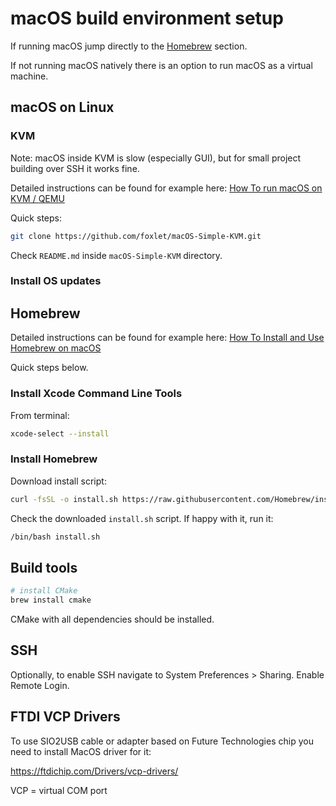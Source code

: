 # macOS build environment setup

If running macOS jump directly to the [Homebrew](##Homebrew) section.

If not running macOS natively there is an option to run macOS as a virtual machine.
## macOS on Linux

### KVM

Note: macOS inside KVM is slow (especially GUI), but for small project building over SSH it works fine.

Detailed instructions can be found for example here: [How To run macOS on KVM / QEMU](https://computingforgeeks.com/how-to-run-macos-on-kvm-qemu/) 

Quick steps:

```sh
git clone https://github.com/foxlet/macOS-Simple-KVM.git
```

Check `README.md` inside `macOS-Simple-KVM` directory.

### Install OS updates

## Homebrew

Detailed instructions can be found for example here: [How To Install and Use Homebrew on macOS](https://www.digitalocean.com/community/tutorials/how-to-install-and-use-homebrew-on-macos)

Quick steps below.

### Install Xcode Command Line Tools

From terminal:

```sh
xcode-select --install
```

### Install Homebrew

Download install script:

```sh
curl -fsSL -o install.sh https://raw.githubusercontent.com/Homebrew/install/master/install.sh
```

Check the downloaded `install.sh` script. If happy with it, run it:

```sh
/bin/bash install.sh
```

## Build tools

```sh
# install CMake
brew install cmake
```

CMake with all dependencies should be installed.

## SSH

Optionally, to enable SSH navigate to System Preferences > Sharing. Enable Remote Login.

## FTDI VCP Drivers

To use SIO2USB cable or adapter based on Future Technologies chip you need to install MacOS driver for it:

https://ftdichip.com/Drivers/vcp-drivers/

VCP = virtual COM port

